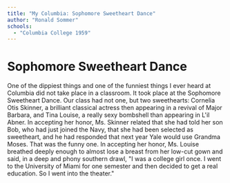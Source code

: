 ```yaml
---
title: "My Columbia: Sophomore Sweetheart Dance"
author: "Ronald Sommer"
schools:
  - "Columbia College 1959"
---
```


# Sophomore Sweetheart Dance

One of the dippiest things and one of the funniest things I ever heard at Columbia did not take place in a classroom.  It took place at the Sophomore Sweetheart Dance.  Our class had not one, but two sweethearts: Cornelia Otis Skinner, a brilliant classical actress then appearing in a revival of Major Barbara, and Tina Louise, a really sexy bombshell than appearing in L'il Abner.  In accepting her honor, Ms. Skinner related that she had told her son Bob, who had just joined the Navy, that she had been selected as sweetheart, and he had responded that next year Yale would use Grandma Moses. That was the funny one.  In accepting her honor, Ms. Louise breathed deeply enough to almost lose a breast from her low-cut gown and said, in a deep and phony southern drawl, "I was a college girl once.  I went to the University of Miami for one semester and then decided to get a real education. So I went into the theater."
